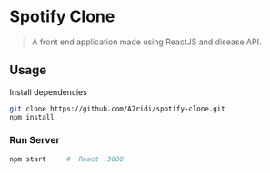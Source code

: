 
# Spotify Clone

> A front end application made using ReactJS and disease API.

## Usage

Install dependencies

```bash
git clone https://github.com/A7ridi/spotify-clone.git
npm install
```

### Run Server

```bash
npm start     #  React :3000
```

